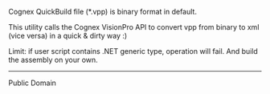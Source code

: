 Cognex QuickBuild file (\*.vpp) is binary format in default.

This utility calls the Cognex VisionPro API to convert vpp from binary to xml (vice versa) in a quick & dirty way :)

Limit: if user script contains .NET generic type, operation will fail. And build the assembly on your own.

---

Public Domain
